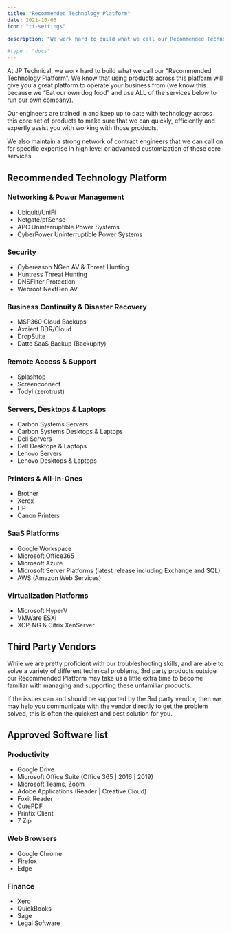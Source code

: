 ```yaml
---
title: "Recommended Technology Platform"
date: 2021-10-05
icon: "ti-settings"

description: "We work hard to build what we call our Recommended Technology Platform. We 'Eat our own dog food' and use ALL of the services listed to run our own company."

#type : "docs"
---
```

At JP Technical, we work hard to build what we call our "Recommended Technology Platform”. We know that using products across this platform will give you a great platform to operate your business from (we know this because we “Eat our own dog food” and use ALL of the services below to run our own company).

Our engineers are trained in and keep up to date with technology across this core set of products to make sure that we can quickly, efficiently and expertly assist you with working with those products.

We also maintain a strong network of contract engineers that we can call on for
specific expertise in high level or advanced customization of these core
services.

## Recommended Technology Platform

### Networking & Power Management

- Ubiquiti/UniFi
- Netgate/pfSense
- APC Uninterruptible Power Systems
- CyberPower Uninterruptible Power Systems

### Security

- Cybereason NGen AV & Threat Hunting
- Huntress Threat Hunting
- DNSFilter Protection
- Webroot NextGen AV

### Business Continuity & Disaster Recovery

- MSP360 Cloud Backups
- Axcient BDR/Cloud
- DropSuite
- Datto SaaS Backup (Backupify)

### Remote Access & Support

- Splashtop
- Screenconnect
- Todyl (zerotrust)

### Servers, Desktops & Laptops

- Carbon Systems Servers
- Carbon Systems Desktops & Laptops
- Dell Servers
- Dell Desktops & Laptops
- Lenovo Servers
- Lenovo Desktops & Laptops

### Printers & All-In-Ones

- Brother
- Xerox
- HP
- Canon Printers

### SaaS Platforms

- Google Workspace
- Microsoft Office365
- Microsoft Azure
- Microsoft Server Platforms (latest release including Exchange and SQL)
- AWS (Amazon Web Services)

### Virtualization Platforms

- Microsoft HyperV
- VMWare ESXi
- XCP-NG & Citrix XenServer

## Third Party Vendors

While we are pretty proficient with our troubleshooting skills, and are able to
solve a variety of different technical problems, 3rd party products outside our
Recommended Platform may take us a little extra time to become familiar with
managing and supporting these unfamiliar products.

If the issues can and should be supported by the 3rd party vendor, then we may
help you communicate with the vendor directly to get the problem solved, this is
often the quickest and best solution for you.

## Approved Software list

### Productivity

- Google Drive
- Microsoft Office Suite (Office 365 | 2016 | 2019)
- Microsoft Teams, Zoom
- Adobe Applications (Reader | Creative Cloud)
- Foxit Reader
- CutePDF
- Printix Client
- 7 Zip

### Web Browsers

- Google Chrome
- Firefox
- Edge

### Finance

- Xero
- QuickBooks
- Sage
- Legal Software
